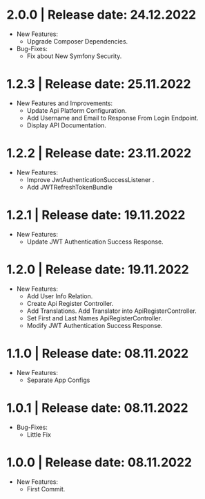 2.0.0	|	Release date: **24.12.2022**
============================================
* New Features:
  - Upgrade Composer Dependencies.
* Bug-Fixes:
  - Fix about New Symfony Security.


1.2.3	|	Release date: **25.11.2022**
============================================
* New Features and Improvements:
  - Update Api Platform Configuration.
  - Add Username and Email to Response From  Login Endpoint.
  - Display API Documentation.


1.2.2	|	Release date: **23.11.2022**
============================================
* New Features:
  - Improve JwtAuthenticationSuccessListener .
  - Add JWTRefreshTokenBundle


1.2.1	|	Release date: **19.11.2022**
============================================
* New Features:
  - Update JWT Authentication Success Response.


1.2.0	|	Release date: **19.11.2022**
============================================
* New Features:
  - Add User Info Relation.
  - Create Api Register Controller.
  - Add Translations. Add Translator into ApiRegisterController.
  - Set First and Last Names ApiRegisterController.
  - Modify JWT Authentication Success Response.


1.1.0	|	Release date: **08.11.2022**
============================================
* New Features:
  - Separate App Configs


1.0.1	|	Release date: **08.11.2022**
============================================
* Bug-Fixes:
  - Little Fix


1.0.0	|	Release date: **08.11.2022**
============================================
* New Features:
  - First Commit.


